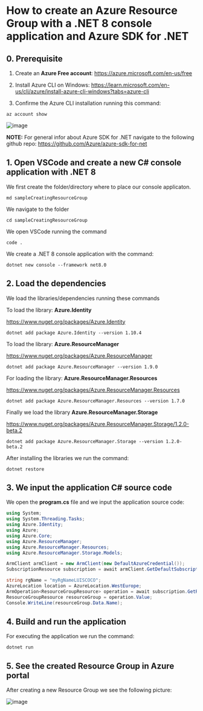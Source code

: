 # How to create an Azure Resource Group with a .NET 8 console application and Azure SDK for .NET 

## 0. Prerequisite

1. Create an **Azure Free account**: https://azure.microsoft.com/en-us/free

2. Install Azure CLI on Windows: https://learn.microsoft.com/en-us/cli/azure/install-azure-cli-windows?tabs=azure-cli

3. Confirme the Azure CLI installation running this command:

```
az account show
```

![image](https://github.com/luiscoco/Azure_SDK_Sample1_CreateResourceGroup/assets/32194879/da5e76a3-ad3a-4b33-a8da-59b179a43a86)

**NOTE:**
For general infor about Azure SDK for .NET navigate to the following github repo: https://github.com/Azure/azure-sdk-for-net

## 1. Open VSCode and create a new C# console application with .NET 8

We first create the folder/directory where to place our console applicaton.

```
md sampleCreatingResourceGroup
```

We navigate to the folder

```
cd sampleCreatingResourceGroup
```

We open VSCode running the command

```
code .
```

We create a .NET 8 console application with the command:

```
dotnet new console --framework net8.0
```

## 2. Load the dependencies

We load the libraries/dependencies running these commands

To load the library: **Azure.Identity**

https://www.nuget.org/packages/Azure.Identity

```
dotnet add package Azure.Identity --version 1.10.4
```

To load the library: **Azure.ResourceManager** 

https://www.nuget.org/packages/Azure.ResourceManager

```
dotnet add package Azure.ResourceManager --version 1.9.0
```

For loading the library: **Azure.ResourceManager.Resources**

https://www.nuget.org/packages/Azure.ResourceManager.Resources

```
dotnet add package Azure.ResourceManager.Resources --version 1.7.0
```

Finally we load the library **Azure.ResourceManager.Storage**

https://www.nuget.org/packages/Azure.ResourceManager.Storage/1.2.0-beta.2

```
dotnet add package Azure.ResourceManager.Storage --version 1.2.0-beta.2
```

After installing the libraries we run the command:

```
dotnet restore
```

## 3. We input the application C# source code

We open the **program.cs** file and we input the application source code:

```csharp
using System;
using System.Threading.Tasks;
using Azure.Identity;
using Azure;
using Azure.Core;
using Azure.ResourceManager;
using Azure.ResourceManager.Resources;
using Azure.ResourceManager.Storage.Models;

ArmClient armClient = new ArmClient(new DefaultAzureCredential());
SubscriptionResource subscription = await armClient.GetDefaultSubscriptionAsync();

string rgName = "myRgNameLUISCOCO";
AzureLocation location = AzureLocation.WestEurope;
ArmOperation<ResourceGroupResource> operation = await subscription.GetResourceGroups().CreateOrUpdateAsync(WaitUntil.Completed, rgName, new ResourceGroupData(location));
ResourceGroupResource resourceGroup = operation.Value;
Console.WriteLine(resourceGroup.Data.Name);
```

## 4. Build and run the application

For executing the application we run the command:

```
dotnet run
```

## 5. See the created Resource Group in Azure portal 

After creating a new Resource Group we see the following picture:

![image](https://github.com/luiscoco/Azure_SDK_Sample1_CreateResourceGroup/assets/32194879/9348c327-9d46-474d-ac08-4ee82eba415f)
